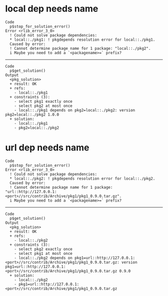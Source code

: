 # local dep needs name

    Code
      p$stop_for_solution_error()
    Error <rlib_error_3_0>
      ! Could not solve package dependencies:
      * local::./pkg1: ! pkgdepends resolution error for local::./pkg1.
      Caused by error:
      ! Cannot determine package name for 1 package: "local::./pkg2".
      i Maybe you need to add a `<packagename>=` prefix?

---

    Code
      p$get_solution()
    Output
      <pkg_solution>
      + result: OK
      + refs:
        - local::./pkg1
      + constraints (3):
        - select pkg1 exactly once
        - select pkg2 at most once
        - local::./pkg1 depends on pkg2=local::./pkg2: version pkg2=local::./pkg2 1.0.0
      + solution:
        - local::./pkg1
        - pkg2=local::./pkg2

# url dep needs name

    Code
      p$stop_for_solution_error()
    Error <rlib_error_3_0>
      ! Could not solve package dependencies:
      * local::./pkg2: ! pkgdepends resolution error for local::./pkg2.
      Caused by error:
      ! Cannot determine package name for 1 package: "url::http://127.0.0.1:<port>//src/contrib/Archive/pkg1/pkg1_0.9.0.tar.gz".
      i Maybe you need to add a `<packagename>=` prefix?

---

    Code
      p$get_solution()
    Output
      <pkg_solution>
      + result: OK
      + refs:
        - local::./pkg2
      + constraints (3):
        - select pkg2 exactly once
        - select pkg1 at most once
        - local::./pkg2 depends on pkg1=url::http://127.0.0.1:<port>//src/contrib/Archive/pkg1/pkg1_0.9.0.tar.gz: version pkg1=url::http://127.0.0.1:<port>//src/contrib/Archive/pkg1/pkg1_0.9.0.tar.gz 0.9.0
      + solution:
        - local::./pkg2
        - pkg1=url::http://127.0.0.1:<port>//src/contrib/Archive/pkg1/pkg1_0.9.0.tar.gz

